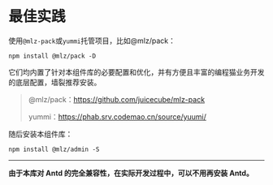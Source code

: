 # 最佳实践

使用`@mlz-pack`或`yummi`托管项目，比如@mlz/pack：

```shell
npm install @mlz/pack -D
```

它们均内置了针对本组件库的必要配置和优化，并有方便且丰富的编程猫业务开发的底层配置，墙裂推荐安装。

> @mlz/pack：https://github.com/juicecube/mlz-pack
>
> yummi：https://phab.srv.codemao.cn/source/yuumi/

随后安装本组件库：

```shell
npm install @mlz/admin -S
```

---

<Alert>**由于本库对 Antd 的完全兼容性，在实际开发过程中，可以不用再安装 Antd。**</Alert>
